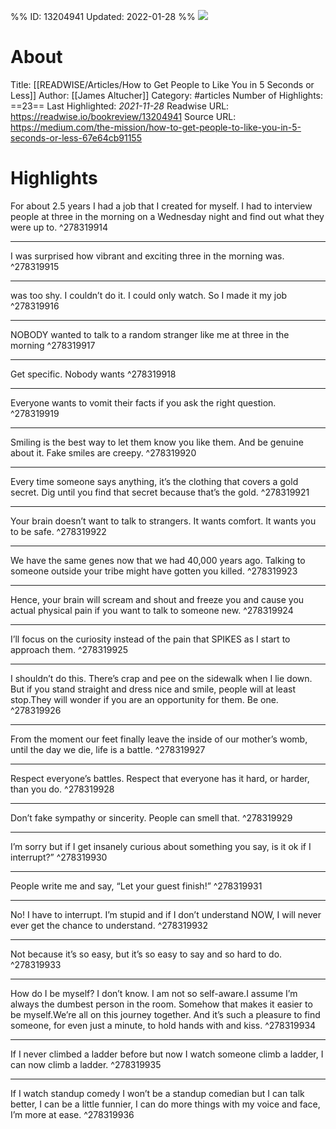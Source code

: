 %%
ID: 13204941
Updated: 2022-01-28
%%
![](https://readwise-assets.s3.amazonaws.com/static/images/article4.6bc1851654a0.png)

# About
Title: [[READWISE/Articles/How to Get People to Like You in 5 Seconds or Less]]
Author: [[James Altucher]]
Category: #articles
Number of Highlights: ==23==
Last Highlighted: *2021-11-28*
Readwise URL: https://readwise.io/bookreview/13204941
Source URL: https://medium.com/the-mission/how-to-get-people-to-like-you-in-5-seconds-or-less-67e64cb91155


# Highlights 
For about 2.5 years I had a job that I created for myself. I had to interview people at three in the morning on a Wednesday night and find out what they were up to.  ^278319914

---

I was surprised how vibrant and exciting three in the morning was.  ^278319915

---

was too shy. I couldn’t do it. I could only watch. So I made it my job  ^278319916

---

NOBODY wanted to talk to a random stranger like me at three in the morning  ^278319917

---

Get specific. Nobody wants  ^278319918

---

Everyone wants to vomit their facts if you ask the right question.  ^278319919

---

Smiling is the best way to let them know you like them. And be genuine about it. Fake smiles are creepy.  ^278319920

---

Every time someone says anything, it’s the clothing that covers a gold secret. Dig until you find that secret because that’s the gold.  ^278319921

---

Your brain doesn’t want to talk to strangers. It wants comfort. It wants you to be safe.  ^278319922

---

We have the same genes now that we had 40,000 years ago. Talking to someone outside your tribe might have gotten you killed.  ^278319923

---

Hence, your brain will scream and shout and freeze you and cause you actual physical pain if you want to talk to someone new.  ^278319924

---

I’ll focus on the curiosity instead of the pain that SPIKES as I start to approach them.  ^278319925

---

I shouldn’t do this. There’s crap and pee on the sidewalk when I lie down. But if you stand straight and dress nice and smile, people will at least stop.They will wonder if you are an opportunity for them. Be one.  ^278319926

---

From the moment our feet finally leave the inside of our mother’s womb, until the day we die, life is a battle.  ^278319927

---

Respect everyone’s battles. Respect that everyone has it hard, or harder, than you do.  ^278319928

---

Don’t fake sympathy or sincerity. People can smell that.  ^278319929

---

I’m sorry but if I get insanely curious about something you say, is it ok if I interrupt?”  ^278319930

---

People write me and say, “Let your guest finish!”  ^278319931

---

No! I have to interrupt. I’m stupid and if I don’t understand NOW, I will never ever get the chance to understand.  ^278319932

---

Not because it’s so easy, but it’s so easy to say and so hard to do.  ^278319933

---

How do I be myself? I don’t know. I am not so self-aware.I assume I’m always the dumbest person in the room. Somehow that makes it easier to be myself.We’re all on this journey together. And it’s such a pleasure to find someone, for even just a minute, to hold hands with and kiss.  ^278319934

---

If I never climbed a ladder before but now I watch someone climb a ladder, I can now climb a ladder.  ^278319935

---

If I watch standup comedy I won’t be a standup comedian but I can talk better, I can be a little funnier, I can do more things with my voice and face, I’m more at ease.  ^278319936


